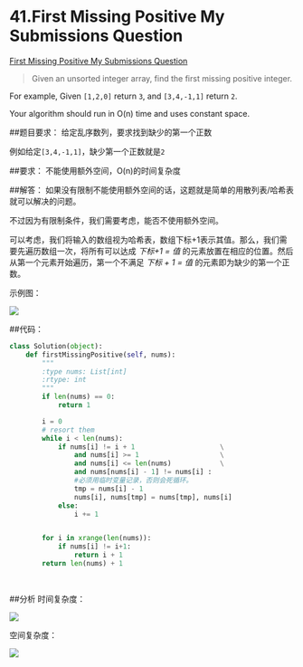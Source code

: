 # 41.First Missing Positive My Submissions Question
[First Missing Positive My Submissions Question](https://leetcode.com/problems/first-missing-positive/)

>Given an unsorted integer array, find the first missing positive integer.
>
For example,
Given ```[1,2,0]``` return ```3```,
and ```[3,4,-1,1]``` return ```2```.
>
Your algorithm should run in O(n) time and uses constant space.

##题目要求：
给定乱序数列，要求找到缺少的第一个正数

例如给定```[3,4,-1,1]```，缺少第一个正数就是```2```

##要求：
不能使用额外空间，O(n)的时间复杂度

##解答：
如果没有限制不能使用额外空间的话，这题就是简单的用散列表/哈希表就可以解决的问题。

不过因为有限制条件，我们需要考虑，能否不使用额外空间。

可以考虑，我们将输入的数组视为哈希表，数组下标+1表示其值。那么，我们需要先遍历数组一次，将所有可以达成 *下标+1 = 值* 的元素放置在相应的位置。然后从第一个元素开始遍历，第一个不满足
*下标 + 1 = 值* 的元素即为缺少的第一个正数。


示例图：

![](http://images.cnitblog.com/blog/300640/201304/21220310-d1b03fc59dd24e82b6db34a2cae12111.jpg)

##代码：

```python
class Solution(object):
    def firstMissingPositive(self, nums):
        """
        :type nums: List[int]
        :rtype: int
        """
        if len(nums) == 0:
            return 1

        i = 0
        # resort them
        while i < len(nums):
            if nums[i] != i + 1                     \
                and nums[i] >= 1                    \
                and nums[i] <= len(nums)            \
                and nums[nums[i] - 1] != nums[i] :
                #必须用临时变量记录，否则会死循环。
                tmp = nums[i] - 1
                nums[i], nums[tmp] = nums[tmp], nums[i]
            else:
                i += 1


        for i in xrange(len(nums)):
            if nums[i] != i+1:
                return i + 1
        return len(nums) + 1
            
            

```

##分析
时间复杂度：

<img src="http://chart.googleapis.com/chart?cht=tx&amp;chl=\Large O(n) " style="border:none;">

空间复杂度：

<img src="http://chart.googleapis.com/chart?cht=tx&amp;chl=\Large O(1) " style="border:none;">
